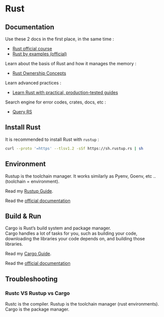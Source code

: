 # Rust

## Documentation

Use these 2 docs in the first place, in the same time :

- [Rust official course](https://doc.rust-lang.org/reference/introduction.html)
- [Rust by examples (official)](https://doc.rust-lang.org/rust-by-example/index.html)

Learn about the basis of Rust and how it manages the memory :

- [Rust Ownership Concepts](./ownership.md)

Learn advanced practices :

- [Learn Rust with practical, production-tested guides](https://www.howtocodeit.com/articles)

Search engine for error codes, crates, docs, etc :

- [Query RS](https://query.rs/)

## Install Rust

It is recommended to install Rust with `rustup` :

```sh
curl --proto '=https' --tlsv1.2 -sSf https://sh.rustup.rs | sh
```

## Environment

Rustup is the toolchain manager.
It works similarly as Pyenv, Goenv, etc .. (toolchain = environment).

Read my [Rustup Guide](rustup.md).

Read the [official documentation](https://rust-lang.github.io/rustup/)

## Build & Run

Cargo is Rust’s build system and package manager.  
Cargo handles a lot of tasks for you, such as building your code, downloading the libraries your code depends on, and building those libraries.

Read my [Cargo Guide](cargo.md).

Read the [official documentation](https://doc.rust-lang.org/cargo/)

## Troubleshooting

### Rustc VS Rustup vs Cargo

Rustc is the compiler.
Rustup is the toolchain manager (rust environments).
Cargo is the package manager.
